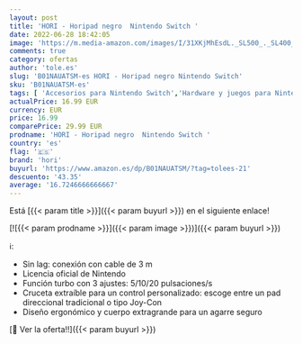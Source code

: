 ```yaml
---
layout: post
title: 'HORI - Horipad negro  Nintendo Switch '
date: 2022-06-28 18:42:05
image: 'https://m.media-amazon.com/images/I/31XKjMhEsdL._SL500_._SL400_.jpg'
comments: true
category: ofertas
author: 'tole.es'
slug: 'B01NAUATSM-es HORI - Horipad negro Nintendo Switch'
sku: 'B01NAUATSM-es'
tags: [ 'Accesorios para Nintendo Switch','Hardware y juegos para Nintendo Switch','Mandos para Nintendo Switch','Videojuegos','hori','nintendo','🇪🇸', ]
actualPrice: 16.99 EUR
currency: EUR
price: 16.99
comparePrice: 29.99 EUR
prodname: 'HORI - Horipad negro  Nintendo Switch '
country: 'es'
flag: '🇪🇸'
brand: 'hori'
buyurl: 'https://www.amazon.es/dp/B01NAUATSM/?tag=tolees-21'
descuento: '43.35'
average: '16.7246666666667'
---
```


Está [{{< param title >}}]({{< param buyurl >}}) en el siguiente enlace!

[![{{< param prodname >}}]({{< param image >}})]({{< param buyurl >}})

ℹ️:

- Sin lag: conexión con cable de 3 m
- Licencia oficial de Nintendo
- Función turbo con 3 ajustes: 5/10/20 pulsaciones/s
- Cruceta extraíble para un control personalizado: escoge entre un pad direccional tradicional o tipo Joy-Con
- Diseño ergonómico y cuerpo extragrande para un agarre seguro

[🛒 Ver la oferta!!]({{< param buyurl >}})
